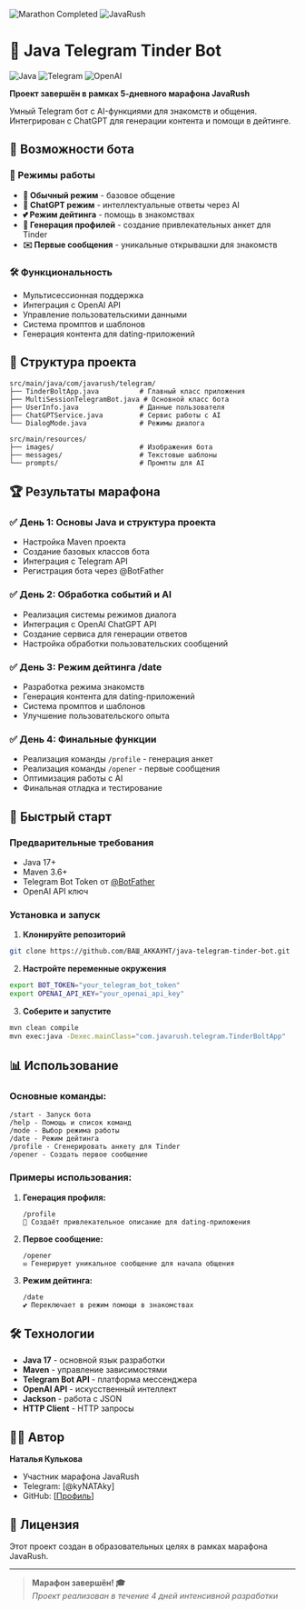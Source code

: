 ![Marathon Completed](https://img.shields.io/badge/Marathon-Completed-success)
![JavaRush](https://img.shields.io/badge/JavaRush-Maratathon-orange)

# 🤖 Java Telegram Tinder Bot

![Java](https://img.shields.io/badge/Java-17+-orange)
![Telegram](https://img.shields.io/badge/Telegram-Bot-blue)
![OpenAI](https://img.shields.io/badge/OpenAI-ChatGPT-green)

**Проект завершён в рамках 5-дневного марафона JavaRush**

Умный Telegram бот с AI-функциями для знакомств и общения. Интегрирован с ChatGPT для генерации контента и помощи в дейтинге.

## 🚀 Возможности бота

### 💬 Режимы работы
- **💬 Обычный режим** - базовое общение
- **🤖 ChatGPT режим** - интеллектуальные ответы через AI
- **💕 Режим дейтинга** - помощь в знакомствах
- **👤 Генерация профилей** - создание привлекательных анкет для Tinder
- **✉️ Первые сообщения** - уникальные открывашки для знакомств

### 🛠️ Функциональность
- Мультисессионная поддержка
- Интеграция с OpenAI API
- Управление пользовательскими данными
- Система промптов и шаблонов
- Генерация контента для dating-приложений

## 📁 Структура проекта

```
src/main/java/com/javarush/telegram/
├── TinderBoltApp.java          # Главный класс приложения
├── MultiSessionTelegramBot.java # Основной класс бота
├── UserInfo.java               # Данные пользователя
├── ChatGPTService.java         # Сервис работы с AI
└── DialogMode.java             # Режимы диалога

src/main/resources/
├── images/                     # Изображения бота
├── messages/                   # Текстовые шаблоны
└── prompts/                    # Промпты для AI
```

## 🏆 Результаты марафона

### ✅ День 1: Основы Java и структура проекта
- Настройка Maven проекта
- Создание базовых классов бота
- Интеграция с Telegram API
- Регистрация бота через @BotFather

### ✅ День 2: Обработка событий и AI
- Реализация системы режимов диалога
- Интеграция с OpenAI ChatGPT API
- Создание сервиса для генерации ответов
- Настройка обработки пользовательских сообщений

### ✅ День 3: Режим дейтинга /date
- Разработка режима знакомств
- Генерация контента для dating-приложений
- Система промптов и шаблонов
- Улучшение пользовательского опыта

### ✅ День 4: Финальные функции
- Реализация команды `/profile` - генерация анкет
- Реализация команды `/opener` - первые сообщения
- Оптимизация работы с AI
- Финальная отладка и тестирование

## 🚀 Быстрый старт

### Предварительные требования
- Java 17+
- Maven 3.6+
- Telegram Bot Token от [@BotFather](https://t.me/BotFather)
- OpenAI API ключ

### Установка и запуск
1. **Клонируйте репозиторий**
```bash
git clone https://github.com/ВАШ_АККАУНТ/java-telegram-tinder-bot.git
```

2. **Настройте переменные окружения**
```bash
export BOT_TOKEN="your_telegram_bot_token"
export OPENAI_API_KEY="your_openai_api_key"
```

3. **Соберите и запустите**
```bash
mvn clean compile
mvn exec:java -Dexec.mainClass="com.javarush.telegram.TinderBoltApp"
```

## 📊 Использование

### Основные команды:
```
/start - Запуск бота
/help - Помощь и список команд  
/mode - Выбор режима работы
/date - Режим дейтинга
/profile - Сгенерировать анкету для Tinder
/opener - Создать первое сообщение
```

### Примеры использования:
1. **Генерация профиля:**
   ```
   /profile
   🤖 Создаёт привлекательное описание для dating-приложения
   ```

2. **Первое сообщение:**
   ```
   /opener
   ✉️ Генерирует уникальное сообщение для начала общения
   ```

3. **Режим дейтинга:**
   ```
   /date
   💕 Переключает в режим помощи в знакомствах
   ```

## 🛠️ Технологии

- **Java 17** - основной язык разработки
- **Maven** - управление зависимостями
- **Telegram Bot API** - платформа мессенджера
- **OpenAI API** - искусственный интеллект
- **Jackson** - работа с JSON
- **HTTP Client** - HTTP запросы

## 👨‍💻 Автор

**Наталья Кулькова** 
- Участник марафона JavaRush
- Telegram: [@kyNATAky]
- GitHub: [[Профиль](https://github.com/TestQAnata)]

## 📄 Лицензия

Этот проект создан в образовательных целях в рамках марафона JavaRush.

---

> **Марафон завершён! 🎓**  
> *Проект реализован в течение 4 дней интенсивной разработки*
